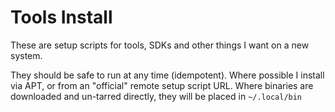 # Tools Install

These are setup scripts for tools, SDKs and other things I want on a new system.

They should be safe to run at any time (idempotent). Where possible I install via APT, or from an "official" remote
setup script URL. Where binaries are downloaded and un-tarred directly, they will be placed in `~/.local/bin`
